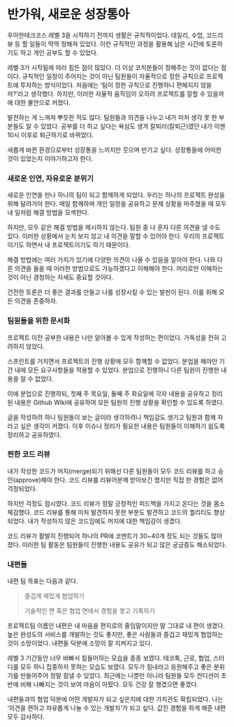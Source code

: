 # 반가워, 새로운 성장통아

우아한테크코스 레벨 3을 시작하기 전까지 생활은 규칙적이었다. 데일리, 수업, 코드리뷰 등 할 일들이 딱딱 정해져 있었다. 이런 규칙적인 과정을 활용해 남은 시간에 토론하기도 하고 개인 공부도 할 수 있었다.

레벨 3가 시작됨에 따라 힘든 점이 많았다. 더 이상 코치분들이 정해주는 것이 없다는 점이다. 규칙적인 일정이 주어지는 것이 아닌 팀원들이 자율적으로 정한 규칙으로 프로젝트에 투자하는 방식이었다. 처음에는 ‘팀이 정한 규칙으로 진행하니 편해지지 않을까?’라고 생각했다. 하지만, 이러한 자율적 움직임이 오히려 프로젝트를 잘할 수 있을까에 대한 불안으로 커졌다.

발전하는 게 느껴져 뿌듯한 적도 많다. 팀원들과 의견을 나누고 내가 미처 생각 못 한 부분들도 알 수 있었다. 공부를 더 하고 싶다는 욕심도 생겨 칼퇴러(칼퇴근)였던 내가 이젠 10시 이후로 퇴근하기로 바뀌었다.

새롭게 바뀐 환경으로부터 성장통을 느끼지만 웃으며 반기고 싶다. 성장통들에 어떠한 것이 있었는지 이야기하고자 한다.

### 새로운 인연, 자유로운 분위기

새로운 인연을 만나 하나의 팀이 되고 함께하게 되었다. 우리는 하나의 프로젝트 완성을 위해 달려가야 한다. 매일 함께하며 개인 일정을 공유하고 문제 상황을 마주쳤을 때 모두 내 일처럼 해결 방법을 모색한다.

하지만, 모두 같은 해결 방법을 제시하지 않는다. 팀원 중 나 혼자 다른 의견을 낼 수도 있다. 이러한 상황에서 눈치 보지 않고 내 의견을 말할 수 있어야 한다. 우리의 프로젝트이기도 하면서 내 프로젝트이기도 하기 때문이다.

해결 방법에는 여러 가지가 있기에 다양한 의견이 나올 수 있음을 알아야 한다. 나와 다른 의견을 들을 때 이러한 방법으로도 가능하겠다고 이해해야 한다. 머리로만 이해하는 것이 아닌 경청하는 자세도 중요할 것이다.

건전한 토론은 더 좋은 결과를 만들고 나를 성장시킬 수 있는 발판이 된다. 이를 위해 모든 의견을 존중하자.

### 팀원들을 위한 문서화

프로젝트 이전 공부한 내용은 나만 알아볼 수 있게 작성하는 편이었다. 가독성을 전혀 고려하지 않았다.

스프린트를 거치면서 프로젝트의 진행 상황에 모두 함께할 수 없었다. 분업을 해야만 기간 내에 모든 요구사항들을 적용할 수 있었다. 분업으로 진행하니 다른 팀원이 진행한 내용을 알 수 없었다.

이에 분업으로 진행하되, 첫째 주 목요일, 둘째 주 화요일에 각자 내용을 공유하고 정리된 내용은 Github Wiki에 공유하여 모든 팀원의 진행 상황을 확인할 수 있도록 하였다.

글을 작성하려 하니 팀원들이 보는 글이라 생각하려니 책임감도 생기고 팀원과 함께 자라고 싶은 생각이 커졌다. 이후 이슈나 정리가 필요한 내용은 팀원들이 이해하기 쉽도록 정리하고 공유하였다.

### 찐한 코드 리뷰

내가 작성한 코드가 머지(merge)되기 위해선 다른 팀원들이 모두 코드 리뷰를 하고 승인(approve)해야 한다. 코드 리뷰를 리뷰어분께 받아보긴 했지만 직접 한 경험은 없어 걱정되었다.

하지만 걱정도 잠시였다. 코드 리뷰가 정말 긍정적인 피드백을 가지고 온다는 것을 몸소 체감했다. 코드 리뷰를 통해 미처 발견하지 못한 부분도 발견하고 코드의 퀄리티도 향상되었다. 내가 작성하지 않은 코드임에도 머지에 대한 책임감이 생겼다.

코드 리뷰가 활발히 진행되어 하나의 PR에 코멘트가 30~40개 정도 되는 것들도 많아졌다. 이러한 팀 활동은 팀원들이 진행한 내용도 공유가 되고 많은 궁금증도 해소되었다.

### 내편들

내편 팀 목표는 다음과 같다.

> 즐겁게 재밌게 협업하기
>
>
> 기술적인 면 혹은 협업 면에서 경험을 쌓고 기록하기
>

프로젝트팀 이름인 내편은 내 마음을 편지로의 줄임말이지만 말 그대로 내 편이 생겼다. 높은 완성도의 서비스를 개발하는 것도 좋지만, 좋은 사람들과 즐겁고 재밌게 협업하는 것이 소망이었다. 내편들 덕분에 소망이 잘 지켜지고 있다.

 레벨 3 기간동안 너무 바빠서 힘들어하는 모습을 종종 보였다. 테코톡, 근로, 협업, 스터디를 모두 하니 집중하지 못하는 모습도 보였다. 모두가 힘내라고 응원해주고 좋은 분위기를 만들어주어 정말 힘낼 수 있었다. 최근에는 나뿐만 아니라 팀원들 모두 컨디션이 초반에 비해 나빠지는 것이 보여 마음이 아팠다. 모두 건강 잘 챙겼으면 좋겠다.

내편들과의 협업 덕분에 어떤 개발자가 되고 싶은지에 대한 가치관도 확립되었다. 나는 ‘의견을 편하고 자유롭게 나눌 수 있는 개발자’가 되고 싶다. 값진 경험을 하게 해준 내편 모두 감사하다.